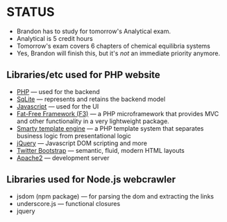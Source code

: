 STATUS
======
* Brandon has to study for tomorrow's Analytical exam.
* Analytical is 5 credit hours
* Tomorrow's exam covers 6 chapters of chemical 
  equilibria systems
* Yes, Brandon will finish this, but it's _not_ an 
  immediate priority anymore.

Libraries/etc used for PHP website
----------------------------------
* [PHP](http://php.net) &mdash;
	used for the backend
* [SqLite](http://www.sqlite.org/) &mdash;
	represents and retains the backend model
* [Javascript](https://developer.mozilla.org/en-US/docs/JavaScript) &mdash;
	used for the UI 
* [Fat-Free Framework (F3)](http://bcosca.github.com/fatfree/) &mdash; 
	a PHP microframework that provides MVC and other 
	functionality in a very lightweight package.
* [Smarty template engine](http://www.smarty.net) &mdash;
	a PHP template system that separates business logic
	from presentational logic 
* [jQuery](http://jquery.org/) &mdash;
	Javascript DOM scripting and more
* [Twitter Bootstrap](http://twitter.github.com/bootstrap/) &mdash;
	semantic, fluid, modern HTML layouts
* [Apache2](http://httpd.apache.org/) &mdash; development server 

Libraries used for Node.js webcrawler
-------------------------------------
* jsdom (npm package) &mdash; for parsing the dom and 
	extracting the links
* underscore.js &mdash; functional closures 
* jquery


